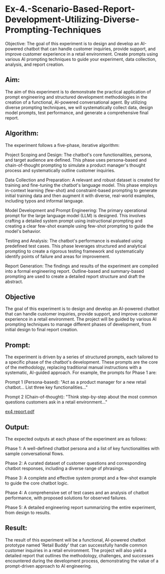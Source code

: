 # Ex-4.-Scenario-Based-Report-Development-Utilizing-Diverse-Prompting-Techniques
Objective: The goal of this experiment is to design and develop an AI-powered chatbot that can handle customer inquiries, provide support, and improve customer experience in a retail environment. Create prompts using various AI prompting techniques to guide your experiment, data collection, analysis, and report creation.
## Aim: 
The aim of this experiment is to demonstrate the practical application of prompt engineering and structured development methodologies in the creation of a functional, AI-powered conversational agent. By utilizing diverse prompting techniques, we will systematically collect data, design model prompts, test performance, and generate a comprehensive final report.

## Algorithm: 
The experiment follows a five-phase, iterative algorithm:

Project Scoping and Design: The chatbot's core functionalities, persona, and target audience are defined. This phase uses persona-based and chain-of-thought prompting to simulate a product manager's thought process and systematically outline customer inquiries.

Data Collection and Preparation: A relevant and robust dataset is created for training and fine-tuning the chatbot's language model. This phase employs in-context learning (few-shot) and constraint-based prompting to generate initial training data and then augment it with diverse, real-world examples, including typos and informal language.

Model Development and Prompt Engineering: The primary operational prompt for the large language model (LLM) is designed. This involves crafting a detailed system prompt using instructional prompting and creating a clear few-shot example using few-shot prompting to guide the model's behavior.

Testing and Analysis: The chatbot's performance is evaluated using predefined test cases. This phase leverages structured and analytical prompting to create a rigorous testing framework and systematically identify points of failure and areas for improvement.

Report Generation: The findings and results of the experiment are compiled into a formal engineering report. Outline-based and summary-based prompting are used to create a detailed report structure and draft the abstract.

## Objective

The goal of this experiment is to design and develop an AI-powered chatbot that can handle customer inquiries, provide support, and improve customer experience in a retail environment. The project will be guided by various AI prompting techniques to manage different phases of development, from initial design to final report creation.

## Prompt:
The experiment is driven by a series of structured prompts, each tailored to a specific phase of the chatbot's development. These prompts are the core of the methodology, replacing traditional manual instructions with a systematic, AI-guided approach. For example, the prompts for Phase 1 are:

Prompt 1 (Persona-based): "Act as a product manager for a new retail chatbot... List three key functionalities..."

Prompt 2 (Chain-of-thought): "Think step-by-step about the most common questions customers ask in a retail environment..."

[ex4 report.pdf](https://github.com/user-attachments/files/22187102/ex4.report.pdf)

## Output:

The expected outputs at each phase of the experiment are as follows:

Phase 1: A well-defined chatbot persona and a list of key functionalities with sample conversational flows.

Phase 2: A curated dataset of customer questions and corresponding chatbot responses, including a diverse range of phrasings.

Phase 3: A complete and effective system prompt and a few-shot example to guide the core chatbot logic.

Phase 4: A comprehensive set of test cases and an analysis of chatbot performance, with proposed solutions for observed failures.

Phase 5: A detailed engineering report summarizing the entire experiment, from design to results.

## Result:

The result of this experiment will be a functional, AI-powered chatbot prototype named 'Retail Buddy' that can successfully handle common customer inquiries in a retail environment. The project will also yield a detailed report that outlines the methodology, challenges, and successes encountered during the development process, demonstrating the value of a prompt-driven approach to AI engineering.

